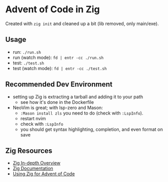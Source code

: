 # Advent of Code in Zig

Created with `zig init` and cleaned up a bit (lib removed, only main/exe).

## Usage

- run: `./run.sh`
- run (watch mode): `fd | entr -cc ./run.sh`
- test: `./test.sh`
- test (watch mode): `fd | entr -cc ./test.sh`

## Recommended Dev Environment

- setting up Zig is extracting a tarball and adding it to your path
    - see how it's done in the Dockerfile
- NeoVim is great; with lsp-zero and Mason:
    - `:Mason install zls` you need to do (check with `:LspInfo`).
    - restart nvim
    - check with `:LspInfo`
    - you should get syntax highlighting, completion, and even format on save

## Zig Resources

- [Zig In-depth Overview](https://ziglang.org/learn/overview)
- [Zig Documentation](https://ziglang.org/documentation/master)
- [Using Zig for Advent of Code](https://www.huy.rocks/everyday/12-11-2022-zig-using-zig-for-advent-of-code)
